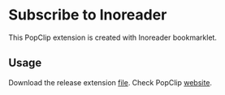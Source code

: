 # Subscribe to Inoreader

This PopClip extension is created with Inoreader bookmarklet. 

## Usage

Download the release extension [file](https://github.com/wydwww/subscribe_to_inoreader_popclip/releases/download/v1.0/subscribe_to_inoreader_popclip.popclipext.zip). Check PopClip [website](https://pilotmoon.com/popclip/).